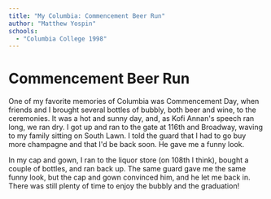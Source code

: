 ```yaml
---
title: "My Columbia: Commencement Beer Run"
author: "Matthew Yospin"
schools:
  - "Columbia College 1998"
---
```


# Commencement Beer Run

One of my favorite memories of Columbia was Commencement Day, when friends and I brought several bottles of bubbly, both beer and wine, to the ceremonies.  It was a hot and sunny day, and, as Kofi Annan's speech ran long, we ran dry.  I got up and ran to the gate at 116th and Broadway, waving to my family sitting on South Lawn.  I told the guard that I had to go buy more champagne and that I'd be back soon.  He gave me a funny look.

In my cap and gown, I ran to the liquor store (on 108th I think), bought a couple of bottles, and ran back up.  The same guard gave me the same funny look, but the cap and gown convinced him, and he let me back in.  There was still plenty of time to enjoy the bubbly and the graduation!
